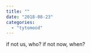 ```yaml
---
title: ""
date: "2018-08-23"
categories: 
  - "tytomood"
---
```


if not us, who? if not now, when?
